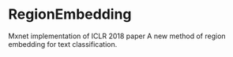# RegionEmbedding
Mxnet implementation of ICLR 2018 paper A new method of region embedding for text classification.
